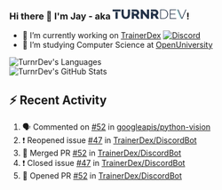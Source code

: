 ### Hi there 👋 I'm Jay - aka <img src="https://raw.githubusercontent.com/TurnrDev/TurnrDev/master/Logo/SVG/TurnrDev_Logo_Dark%20Blue%20%26%20Teal.svg" alt="TurnrDev" height="17.5px">!

- 🔭 I’m currently working on [TrainerDex](https://www.github.com/TrainerDex) [![Discord](https://discordapp.com/api/v6/guilds/364313717720219651/widget.png?style=shield)](http://discord.trainerdex.co.uk/)
- 🤔 I’m studying Computer Science at [OpenUniversity](http://www.open.ac.uk/courses/computing-it/degrees/bsc-computing-it-software-q62-soft)

![TurnrDev's Languages](https://github-readme-stats.vercel.app/api/top-langs/?username=TurnrDev&layout=compact&hide_border=true&title_color=1fa6aa&text_color=233247)
<br>
![TurnrDev's GitHub Stats](https://github-readme-stats.vercel.app/api?username=TurnrDev&show_icons=true&hide_border=true&count_private=true&include_all_commits=true&icon_color=1fa6aa&title_color=1fa6aa&text_color=233247)
<br>

## :zap: Recent Activity

<!--START_SECTION:activity-->
1. 🗣 Commented on [#52](https://github.com/googleapis/python-vision/issues/52) in [googleapis/python-vision](https://github.com/googleapis/python-vision)
2. ❗️ Reopened issue [#47](https://github.com/TrainerDex/DiscordBot/issues/47) in [TrainerDex/DiscordBot](https://github.com/TrainerDex/DiscordBot)
3. 🎉 Merged PR [#52](https://github.com/TrainerDex/DiscordBot/pull/52) in [TrainerDex/DiscordBot](https://github.com/TrainerDex/DiscordBot)
4. ❗️ Closed issue [#47](https://github.com/TrainerDex/DiscordBot/issues/47) in [TrainerDex/DiscordBot](https://github.com/TrainerDex/DiscordBot)
5. 💪 Opened PR [#52](https://github.com/TrainerDex/DiscordBot/pull/52) in [TrainerDex/DiscordBot](https://github.com/TrainerDex/DiscordBot)
<!--END_SECTION:activity-->
